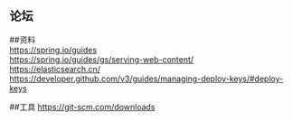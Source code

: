 ## 论坛

##资料  
https://spring.io/guides  
https://spring.io/guides/gs/serving-web-content/  
https://elasticsearch.cn/  
https://developer.github.com/v3/guides/managing-deploy-keys/#deploy-keys

##工具
https://git-scm.com/downloads
